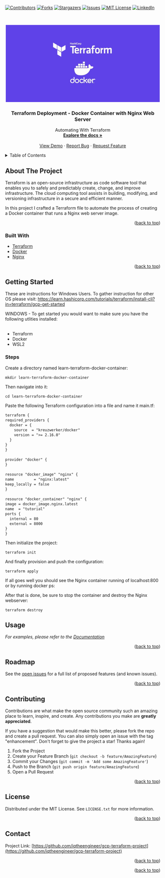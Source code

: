 <div id="top"></div>
<!--
*** Thanks for checking out the Best-README-Template. If you have a suggestion
*** that would make this better, please fork the repo and create a pull request
*** or simply open an issue with the tag "enhancement".
*** Don't forget to give the project a star!
*** Thanks again! Now go create something AMAZING! :D
-->



<!-- PROJECT SHIELDS -->
<!--
*** I'm using markdown "reference style" links for readability.
*** Reference links are enclosed in brackets [ ] instead of parentheses ( ).
*** See the bottom of this document for the declaration of the reference variables
*** for contributors-url, forks-url, etc. This is an optional, concise syntax you may use.
*** https://www.markdownguide.org/basic-syntax/#reference-style-links
-->
[![Contributors][contributors-shield]][contributors-url]
[![Forks][forks-shield]][forks-url]
[![Stargazers][stars-shield]][stars-url]
[![Issues][issues-shield]][issues-url]
[![MIT License][license-shield]][license-url]
[![LinkedIn][linkedin-shield]][linkedin-url]



<!-- PROJECT LOGO -->
<br />
<div align="center">
 
<br>
 <img src = "readmepics/terraform-docker.jpg" width = 500>

<h3 align="center">Terraform Deployment - Docker Container with Nginx Web Server</h3>
  <p align="center">
    Automating With Terraform
    <br />
    <a href="https://github.com/iqtheengineer/gcp-terraform-project"><strong>Explore the docs »</strong></a>
    <br />
    <br />
    <a href="https://github.com/iqtheengineer/gcp-terraform-project">View Demo</a>
    ·
    <a href="https://github.com/iqtheengineer/gcp-terraform-project/issues">Report Bug</a>
    ·
    <a href="https://github.com/iqtheengineer/gcp-terraform-project/issues">Request Feature</a>
  </p>
</div>



<!-- TABLE OF CONTENTS -->
<details>
  <summary>Table of Contents</summary>
  <ol>
    <li>
      <a href="#about-the-project">About The Project</a>
      <ul>
        <li><a href="#built-with">Built With</a></li>
      </ul>
    </li>
    <li>
      <a href="#getting-started">Getting Started</a>
    </li>
    <li><a href="#usage">Usage</a></li>
    <li><a href="#roadmap">Roadmap</a></li>
    <li><a href="#contributing">Contributing</a></li>
    <li><a href="#license">License</a></li>
    <li><a href="#contact">Contact</a></li>
  </ol>
</details>



<!-- ABOUT THE PROJECT -->
## About The Project


Terraform is an open-source infrastructure as code software tool that enables you to safely and predictably create, change, and improve infrastructure. The cloud computing tool assists in building, modifying, and versioning infrastructure in a secure and efficient manner.

In this project I crafted a Terraform file to automate the process of creating a Docker container that runs a Nginx web server image.


<p align="right">(<a href="#top">back to top</a>)</p>



### Built With

* [Terraform](https://www.terraform.io/)
* [Docker](https://www.docker.com/)
* [Nginx](https://www.nginx.com/)


<p align="right">(<a href="#top">back to top</a>)</p>



<!-- GETTING STARTED -->
## Getting Started
These are instructions for Windows Users. To gather instruction for other OS please visit: https://learn.hashicorp.com/tutorials/terraform/install-cli?in=terraform/gcp-get-started

WINDOWS - To get started you would want to make sure you have the following utlities installed: <br><br>

- Terraform
- Docker
- WSL2



### Steps

Create a directory named learn-terraform-docker-container:
 
  ```
  mkdir learn-terraform-docker-container
  ```
Then navigate into it:
  ```
  cd learn-terraform-docker-container
  ```
Paste the following Terraform configuration into a file and name it main.tf:

  ```
  terraform {
  required_providers {
    docker = {
      source  = "kreuzwerker/docker"
      version = ">= 2.16.0"
    }
  }
}

provider "docker" {
}

resource "docker_image" "nginx" {
  name         = "nginx:latest"
  keep_locally = false
}

resource "docker_container" "nginx" {
  image = docker_image.nginx.latest
  name  = "tutorial"
  ports {
    internal = 80
    external = 8000
  }
}

  ```

Then initialize the project:
  ```
  terraform init
  ```
And finally provision and push the configuration:
  ```
  terraform apply
  ```

If all goes well you should see the Nginx container running of localhost:800 or by running docker ps:

After that is done, be sure to stop the container and destroy the Nginx webserver:
   ```
  terraform destroy
  ```





<!-- USAGE EXAMPLES -->
## Usage


_For examples, please refer to the [Documentation](https://learn.hashicorp.com/tutorials/terraform/install-cli?in=terraform/gcp-get-started)_

<p align="right">(<a href="#top">back to top</a>)</p>



<!-- ROADMAP -->
## Roadmap


See the [open issues](https://github.com/iqtheengineer/gcp-terraform-project/issues) for a full list of proposed features (and known issues).

<p align="right">(<a href="#top">back to top</a>)</p>



<!-- CONTRIBUTING -->
## Contributing

Contributions are what make the open source community such an amazing place to learn, inspire, and create. Any contributions you make are **greatly appreciated**.

If you have a suggestion that would make this better, please fork the repo and create a pull request. You can also simply open an issue with the tag "enhancement".
Don't forget to give the project a star! Thanks again!

1. Fork the Project
2. Create your Feature Branch (`git checkout -b feature/AmazingFeature`)
3. Commit your Changes (`git commit -m 'Add some AmazingFeature'`)
4. Push to the Branch (`git push origin feature/AmazingFeature`)
5. Open a Pull Request

<p align="right">(<a href="#top">back to top</a>)</p>



<!-- LICENSE -->
## License

Distributed under the MIT License. See `LICENSE.txt` for more information.

<p align="right">(<a href="#top">back to top</a>)</p>



<!-- CONTACT -->
## Contact


Project Link: [https://github.com/iqtheengineer/gcp-terraform-project](https://github.com/iqtheengineer/gcp-terraform-project)

<p align="right">(<a href="#top">back to top</a>)</p>



<!-- ACKNOWLEDGMENTS -->


<p align="right">(<a href="#top">back to top</a>)</p>



<!-- MARKDOWN LINKS & IMAGES -->
<!-- https://www.markdownguide.org/basic-syntax/#reference-style-links -->
[contributors-shield]: https://img.shields.io/github/contributors/iqtheengineer/gcp-terraform-project.svg?style=for-the-badge
[contributors-url]: https://github.com/iqtheengineer/gcp-terraform-project/graphs/contributors
[forks-shield]: https://img.shields.io/github/forks/iqtheengineer/gcp-terraform-project.svg?style=for-the-badge
[forks-url]: https://github.com/iqtheengineer/gcp-terraform-project/network/members
[stars-shield]: https://img.shields.io/github/stars/iqtheengineer/gcp-terraform-project.svg?style=for-the-badge
[stars-url]: https://github.com/iqtheengineer/gcp-terraform-project/stargazers
[issues-shield]: https://img.shields.io/github/issues/iqtheengineer/gcp-terraform-project.svg?style=for-the-badge
[issues-url]: https://github.com/iqtheengineer/gcp-terraform-project/issues
[license-shield]: https://img.shields.io/github/license/github_username/repo_name.svg?style=for-the-badge
[license-url]: https://github.com/github_username/repo_name/blob/master/LICENSE.txt
[linkedin-shield]: https://img.shields.io/badge/-LinkedIn-black.svg?style=for-the-badge&logo=linkedin&colorB=555
[linkedin-url]: https://linkedin.com/in/iman-crooks
[product-screenshot]: downloads/ImanCrooks1_whiteBG.gif
